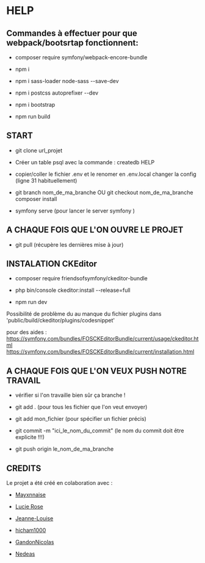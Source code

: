 # HELP
## Commandes à effectuer pour que webpack/bootsrtap fonctionnent:

* composer require symfony/webpack-encore-bundle

* npm i

* npm i sass-loader node-sass --save-dev

* npm i postcss autoprefixer --dev

* npm i bootstrap

* npm run build


## START

* git clone url_projet

* Créer un table psql avec la commande : createdb HELP
 
* copier/coller le fichier .env et le renomer en .env.local
changer la config (ligne 31 habituellement)

* git branch nom_de_ma_branche OU git checkout nom_de_ma_branche
composer install

* symfony serve (pour lancer le server symfony )



## A CHAQUE FOIS QUE L'ON OUVRE LE PROJET

* git pull (récupère les dernières mise à jour)


## INSTALATION CKEditor


* composer require friendsofsymfony/ckeditor-bundle

* php bin/console ckeditor:install --release=full

* npm run dev

Possibilité de problème du au manque du fichier plugins dans 'public/build/ckeditor/plugins/codesnippet'


pour des aides :  https://symfony.com/bundles/FOSCKEditorBundle/current/usage/ckeditor.html
                  https://symfony.com/bundles/FOSCKEditorBundle/current/installation.html




## A CHAQUE FOIS QUE L'ON VEUX PUSH NOTRE TRAVAIL

* vérifier si l'on travaille bien sûr ça branche !

* git add . (pour tous les fichier que l'on veut envoyer)

* git add mon_fichier (pour spécifier un fichier précis)

* git commit -m "ici_le_nom_du_commit" (le nom du commit doit être explicite !!!)

* git push origin le_nom_de_ma_branche



## CREDITS

Le projet a été créé en colaboration avec :

* [Mayxnnaise](https://github.com/Mayxnnaise)
* [Lucie Rose](https://github.com/LucieRose)
* [Jeanne-Louise](https://github.com/Jeanne-Louise)
* [hicham1000](https://github.com/hicham1000)
* [GandonNicolas](https://github.com/GandonNicolas)

* [Nedeas](https://github.com/Nedeas)
